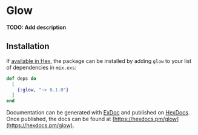 # Glow

**TODO: Add description**

## Installation

If [available in Hex](https://hex.pm/docs/publish), the package can be installed
by adding `glow` to your list of dependencies in `mix.exs`:

```elixir
def deps do
  [
    {:glow, "~> 0.1.0"}
  ]
end
```

Documentation can be generated with [ExDoc](https://github.com/elixir-lang/ex_doc)
and published on [HexDocs](https://hexdocs.pm). Once published, the docs can
be found at [https://hexdocs.pm/glow](https://hexdocs.pm/glow).


